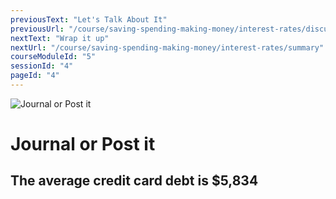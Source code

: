 ```yaml
---
previousText: "Let's Talk About It"
previousUrl: "/course/saving-spending-making-money/interest-rates/discussion"
nextText: "Wrap it up"
nextUrl: "/course/saving-spending-making-money/interest-rates/summary"
courseModuleId: "5"
sessionId: "4"
pageId: "4"
---
```



![Journal or Post it](/assets/img/journal-it.png)
# Journal or Post it
## The average credit card debt is  $5,834 
<sparkle-quiz question-id="231"></sparkle-quiz>
<sparkle-quiz question-id="232"></sparkle-quiz>
